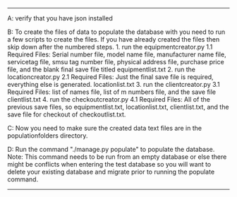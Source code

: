 ********************************************************************************
A: verify that you have json installed

B:  To create the files of data to populate the database with you need to run a
    few scripts to create the files. If you have already created the files then
    skip down after the numbered steps.
    1. run the equipmentcreator.py
        1.1 Required Files:
            Serial number file, model name file, manufacturer name file,
            servicetag file, smsu tag number file, physical address file,
            purchase price file, and the blank final
            save file titled equipmentlist.txt
    2. run the locationcreator.py
        2.1 Required Files:
            Just the final save file is required, everything else is generated.
            locationlist.txt
    3. run the clientcreator.py
        3.1 Required Files:
            list of names file, list of m numbers file, and the save file
            clientlist.txt
    4. run the checkoutcreator.py
        4.1 Required Files:
            All of the previous save files, so equipmentlist.txt,
            locationlist.txt, clientlist.txt, and the save file
            for checkout of checkoutlist.txt.

C:  Now you need to make sure the created data text files are in the
    populationfolders directory.

D:  Run the command "./manage.py populate" to populate the database.
    Note: This command needs to be run from an empty database or else there
    might be conflicts when entering the test database so you will want to
    delete your existing database and migrate prior to running
    the populate command.
********************************************************************************
